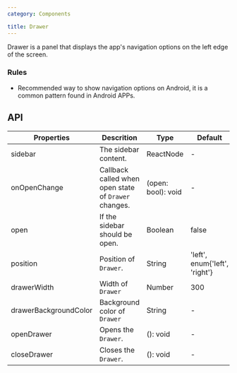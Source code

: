 ```yaml
---
category: Components

title: Drawer
---
```


Drawer is a panel that displays the app's navigation options on the left edge of the screen.

### Rules

- Recommended way to show navigation options on Android, it is a common pattern found in Android APPs.

## API

Properties | Descrition | Type | Default
-----------|------------|------|--------
| sidebar | The sidebar content. | ReactNode | - |
| onOpenChange | Callback called when open state of `Drawer` changes. | (open: bool): void | - |
| open | If the sidebar should be open. | Boolean | false |
| position | Position of `Drawer`. | String | 'left', enum{'left', 'right'} |
| drawerWidth | Width of `Drawer` | Number | 300 |
| drawerBackgroundColor | Background color of `Drawer` | String | - |
| openDrawer | Opens the `Drawer`.  | (): void | - |
| closeDrawer | Closes the `Drawer`. | (): void | - |
